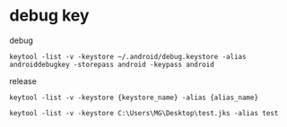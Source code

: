 # debug key 


debug 

```
keytool -list -v -keystore ~/.android/debug.keystore -alias androiddebugkey -storepass android -keypass android
```

release

```
keytool -list -v -keystore {keystore_name} -alias {alias_name}

keytool -list -v -keystore C:\Users\MG\Desktop\test.jks -alias test
```
